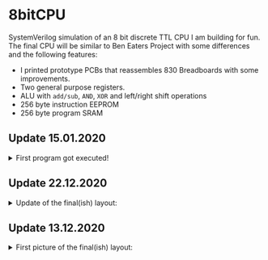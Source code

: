 # 8bitCPU
SystemVerilog simulation of an 8 bit discrete TTL CPU I am building for fun. The final CPU will be similar to Ben Eaters Project with some differences and the following features:
- I printed prototype PCBs that reassembles 830 Breadboards with some improvements.
- Two general purpose registers.
- ALU with `add/sub`, `AND`, `XOR` and left/right shift operations
- 256 byte instruction EEPROM
- 256 byte program SRAM

## Update 15.01.2020
<details><summary>First program got executed!</summary>
  
  - I finished building everything and after about a week of endless debugging bugfixing the first program ran correctly.
  - The gif below shows how the CPU executes 6² and outputs the result which is shown in hexadecimal (6²=36=0x24).
  
  ![image](https://github.com/Nik-Sch/8bitCPU/raw/main/doc/update20210115.gif)
</details>

## Update 22.12.2020
<details><summary>Update of the final(ish) layout:</summary>
  
  - I finished and interconnected all of the data path + bus, except for the PC at the bottom.
  - The ALU + regset + SRAM is fully functional with some debugging effort like pulling up all connections to the 5V CMOS SRAM which has an higher voltage requirement for high level inputs.
  - Half of the control logic has wires and I decided to swap the two control boards for better interconnection.
  
  ![image](https://github.com/Nik-Sch/8bitCPU/raw/main/doc/update20201222.jpg)
</details>

## Update 13.12.2020
<details><summary>First picture of the final(ish) layout:</summary>
  
  - On top of all boards is the clock module which is basically the clock module by Ben Eater with 555 timers which features an automatic clock which speed is settable by a potentiometer an a manual, debounced clock pulse with a push button. I also added an SR latch for a halt signal which is resettable by a push button to be used as input to the CPU.
  - Red shows the ALU with two 4 bit adders on the left side (with one aluOp MUX. The top right board is a variable width shifter build with three 8 bit MUXs.
  For enabling left/right shift the last ALU board includes two MUXs to reverse the input and the final two aluOp MUXs.
  - Purple shows the register set on the left with a MUX for the A input of the ALU and one MUX + Tristate Transceiver to the bus.
  The bottom board will include LEDs for the registers and the right board includes aluOut register + Tristate, LEDs and register clock enable logic.
  - The blue encircled board contains the RAM module with an memory address register, the sockeled instruction EEPROM + SRAM.
  - Green will be the control logic with two instruction decode EEPROMs (for 16 control bits) + instruction register on the left.
  The right board includes a 4bit step register for the multicycle control + incrementor (4bit half adder) + logic for external control signals like the halt signal.
  - The orange boards finally include the program counter + incrementor + Tristate Transceiver and load from bus MUX.
  
  ![image](https://github.com/Nik-Sch/8bitCPU/raw/main/doc/update20201213.jpg)
</details>

